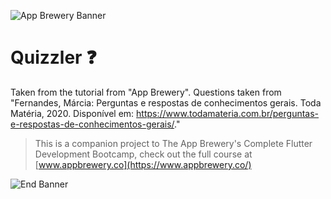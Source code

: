 ![App Brewery Banner](https://github.com/londonappbrewery/Images/blob/master/AppBreweryBanner.png)


# Quizzler ❓

Taken from the tutorial from "App Brewery".
Questions taken from "Fernandes, Márcia: Perguntas e respostas de conhecimentos gerais. Toda Matéria, 2020. Disponível em: https://www.todamateria.com.br/perguntas-e-respostas-de-conhecimentos-gerais/."

>This is a companion project to The App Brewery's Complete Flutter Development Bootcamp, check out the full course at [www.appbrewery.co](https://www.appbrewery.co/)

![End Banner](https://github.com/londonappbrewery/Images/blob/master/readme-end-banner.png)
